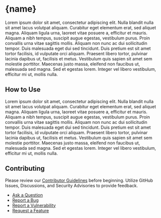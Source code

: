 # {name}
Lorem ipsum dolor sit amet, consectetur adipiscing elit. Nulla blandit nulla sit amet lacus volutpat aliquam. Curabitur eget elementum erat, sed aliquet magna. Aliquam ligula urna, laoreet vitae posuere a, efficitur et mauris. Aliquam a nibh tempus, suscipit augue egestas, vestibulum purus. Proin convallis urna vitae sagittis mollis. Aliquam non nunc ac dui sollicitudin tempor. Duis malesuada eget dui sed tincidunt. Duis pretium est sit amet tortor facilisis, id vulputate orci aliquam. Praesent libero tortor, pulvinar lacinia dapibus ut, facilisis et metus. Vestibulum quis sapien sit amet sem molestie porttitor. Maecenas justo massa, eleifend non faucibus ut, malesuada sed magna. Sed et egestas lorem. Integer vel libero vestibulum, efficitur mi ut, mollis nulla.

## How to Use
Lorem ipsum dolor sit amet, consectetur adipiscing elit. Nulla blandit nulla sit amet lacus volutpat aliquam. Curabitur eget elementum erat, sed aliquet magna. Aliquam ligula urna, laoreet vitae posuere a, efficitur et mauris. Aliquam a nibh tempus, suscipit augue egestas, vestibulum purus. Proin convallis urna vitae sagittis mollis. Aliquam non nunc ac dui sollicitudin tempor. Duis malesuada eget dui sed tincidunt. Duis pretium est sit amet tortor facilisis, id vulputate orci aliquam. Praesent libero tortor, pulvinar lacinia dapibus ut, facilisis et metus. Vestibulum quis sapien sit amet sem molestie porttitor. Maecenas justo massa, eleifend non faucibus ut, malesuada sed magna. Sed et egestas lorem. Integer vel libero vestibulum, efficitur mi ut, mollis nulla.

## Contributing
Please review our [Contributor Guidelines](https://github.com/mytiki/.github/blob/main/CONTRIBUTING.md) before beginning. Utilize GitHub Issues, Discussions, and Security Advisories to provide feedback.

- [Ask a Question](https://github.com/orgs/mytiki/discussions)
- [Report a Bug](https://github.com/mytiki/roadmap/issues/new?assignees=&labels=bug%2Crequest&projects=&template=bug.yml)
- [Report a Vulnerability](https://github.com/mytiki/client-library-ios/security/advisories/new)
- [Request a Feature](https://github.com/mytiki/roadmap/issues/new?assignees=&labels=feature%2Crequest&projects=&template=feature.yml)

